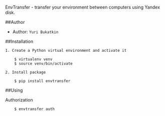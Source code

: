 
EnvTransfer - transfer your environment between computers using Yandex disk.

##Author

* Author: `Yuri Bukatkin`


##Installation

``` 
1. Create a Python virtual environment and activate it

    $ virtualenv venv
    $ source venv/bin/activate

2. Install package

    $ pip install envtransfer
``` 

##Using

  Authorization

``` 
    $ envtransfer auth
``` 

